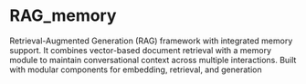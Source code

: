 # RAG_memory
Retrieval-Augmented Generation (RAG) framework with integrated memory support. It combines vector-based document retrieval with a memory module to maintain conversational context across multiple interactions. Built with modular components for embedding, retrieval, and generation
